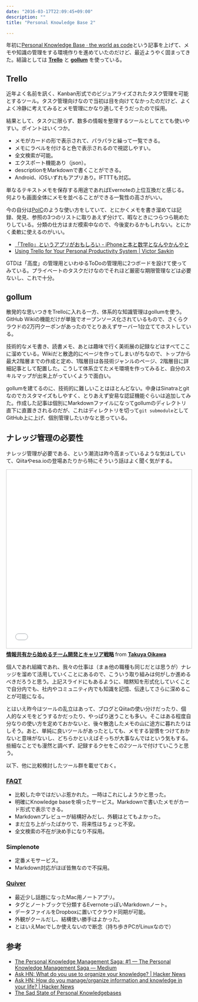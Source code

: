 ```yaml
---
date: "2016-03-17T22:09:45+09:00"
description: ""
title: "Personal Knowledge Base 2"

---
```


年初に[Personal Knowledge Base · the world as code](http://chroju.github.io/blog/2016/01/24/personal-knowledge-base/)という記事を上げて、メモや知識の管理をする環境作りを進めていたのだけど、最近ようやく固まってきた。結論としては **[Trello](https://trello.com/)** と **[gollum](https://github.com/gollum/gollum)** を使っている。

Trello
----

近年よく名前を訊く、Kanban形式でのビジュアライズされたタスク管理を可能とするツール。タスク管理向けなので当初は目を向けてなかったのだけど、よくよく冷静に考えてみるとメモ管理にかなり適してそうだったので採用。

結果として、タスクに限らず、数多の情報を整理するツールとしてとても使いやすい。ポイントはいくつか。

* メモがカードの形で表示されて、パラパラと繰って一覧できる。
* メモにラベルを付けると色で表示されるので視認しやすい。
* 全文検索が可能。
* エクスポート機能あり（json）。
* descriptionをMarkdownで書くことができる。
* Android、iOSいずれもアプリあり。IFTTTも対応。

単なるテキストメモを保存する用途であればEvernoteの上位互換だと感じる。何よりも画面全体にメモを並べることができる一覧性の高さがいい。

今の自分は[PoIC](http://pileofindexcards.org/wiki/index.php?title=%E3%83%A1%E3%82%A4%E3%83%B3%E3%83%9A%E3%83%BC%E3%82%B8)のような使い方をしていて、とにかくメモを書き溜めては記録、発見、参照の3つのリストに取りあえず分けて、暇なときにつらつら眺めたりしている。分類の仕方はまだ模索中なので、今後変わるかもしれない。とにかく柔軟に使えるのがいい。

* [「Trello」というアプリがおもしろい - iPhoneと本と数学となんやかんやと](http://d.hatena.ne.jp/choiyaki/20140920/1411170874)
* [Using Trello for Your Personal Productivity System | Victor Savkin](http://victorsavkin.com/post/94468744151/using-trello-for-your-personal-productivity-system)

GTDは「高度」の管理用といわゆるToDoの管理用に2つボードを設けて使ってみている。プライベートのタスクだけなのでそれほど厳密な期限管理などは必要ないし、これで十分。

gollum
----

散発的な思いつきをTrelloに入れる一方、体系的な知識管理はgollumを使う。GitHub Wikiの機能だけが単独でオープンソース化されているもので、さくらクラウドの2万円クーポンがあったのでとりあえずサーバー1台立ててホストしている。

技術的なメモ書き、読書メモ、あとは趣味で行く美術展の記録などはすべてここに溜めている。Wikiだと散逸的にページを作ってしまいがちなので、トップから最大2階層までの作成と定め、1階層目は各技術ジャンルのページ、2階層目に詳細記事として配置した。こうして体系立てたメモ環境を作ってみると、自分のスキルマップが出来上がっていくようで面白い。

gollumを建てるのに、技術的に難しいことはほとんどない。中身はSinatraとgitなのでカスタマイズもしやすく、とりあえず安易な認証機能ぐらいは追加してみた。作成した記事は個別にMarkdownファイルになってgollumのディレクトリ直下に直置きされるのだが、これはディレクトリを切って`git submodule`としてGitHub上に上げ、個別管理したいかなと思っている。

ナレッジ管理の必要性
----

ナレッジ管理が必要である、という潮流は昨今高まっているような気はしていて、Qiitaやesa.ioの登場あたりから特にそういう話はよく聞く気がする。

<iframe src="//www.slideshare.net/slideshow/embed_code/key/2R3Nk0tCAKPUnY" width="595" height="485" frameborder="0" marginwidth="0" marginheight="0" scrolling="no" style="border:1px solid #CCC; border-width:1px; margin-bottom:5px; max-width: 100%;" allowfullscreen> </iframe> <div style="margin-bottom:5px"> <strong> <a href="//www.slideshare.net/takoratta/ss-59111661" title="情報共有から始めるチーム開発とキャリア戦略" target="_blank">情報共有から始めるチーム開発とキャリア戦略</a> </strong> from <strong><a target="_blank" href="//www.slideshare.net/takoratta">Takuya Oikawa</a></strong> </div>

個人であれ組織であれ、我々の仕事は（まぁ他の職種も同じだとは思うが）ナレッジを溜めて活用していくことにあるので、こういう取り組みは何がしか進めるべきだろうと思う。上記スライドにもあるように、暗黙知を形式化していくことで自分内でも、社内やコミュニティ内でも知識を記憶、伝達してさらに深めることが可能になる。

とはいえ昨今はツールの乱立はあって、ブログとQiitaの使い分けだったり、個人的なメモをどうするかだったり、やっぱり迷うことも多い。そこはある程度自分なりの使い方を定めておかないと、後々散逸したメモの山に途方に暮れたりはしそう。あと、単純に良いツールがあったとしても、メモする習慣をつけておかないと意味がないし、どちらかといえばそっちが大事なんではという気もする。些細なことでも漫然と調べず、記録するクセをこの2ツールで付けていこうと思う。

以下、他に比較検討したツール群を載せておく。

### [FAQT](https://faqt.co/)

* 比較した中ではだいぶ惹かれた。一時はこれにしようかと思った。
* 明確にKnowledge baseを唄ったサービス。Markdownで書いたメモがカード形式で表示できる。
* Markdownプレビューが結構好みだし、外観はとてもよかった。
* まだ立ち上がったばかりで、将来性はちょっと不安。
* 全文検索の不在が決め手になり不採用。

### Simplenote

* 定番メモサービス。
* Markdown対応がほぼ皆無なので不採用。

### [Quiver](http://happenapps.com/#quiver)

* 最近少し話題になったMac用ノートアプリ。
* タグとノートブックで分類するEvernoteっぽいMarkdownノート。
* データファイルをDropboxに置いてクラウド同期が可能。
* 外観がクールだし、結構使い勝手はよかった。
* とはいえMacでしか使えないので断念（持ち歩きPCがLinuxなので）


参考
----

* [The Personal Knowledge Management Saga: #1 — The Personal Knowledge Management Saga — Medium](https://medium.com/the-personal-knowledge-management-saga/the-personal-knowledge-management-saga-part-1-ae9bdc575ded#.9xvxjvkkz)
* [Ask HN: What do you use to organize your knowledge? | Hacker News](https://news.ycombinator.com/item?id=7697050)
* [Ask HN: How do you manage/organize information and knowledge in your life? | Hacker News](https://news.ycombinator.com/item?id=8806950)
* [The Sad State of Personal Knowledgebases](http://marcusvorwaller.com/blog/2015/12/14/personal-knowledgebases/)

